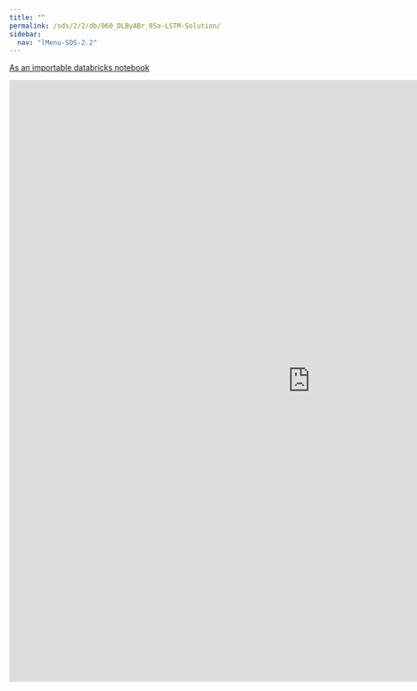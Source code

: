 ```yaml
---
title: ""
permalink: /sds/2/2/db/060_DLByABr_05a-LSTM-Solution/
sidebar:
  nav: "lMenu-SDS-2.2"
---
```


[As an importable databricks notebook](https://lamastex.github.io/scalable-data-science/sds/2/2/db/060_DLByABr_05a-LSTM-Solution.html)

<iframe src="https://lamastex.github.io/scalable-data-science/sds/2/2/db/060_DLByABr_05a-LSTM-Solution" width="1080" height="1080" frameborder="0"></iframe>
